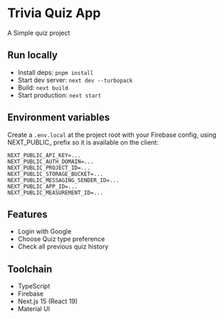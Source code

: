 # Trivia Quiz App

A Simple quiz project

## Run locally

- Install deps: `pnpm install`
- Start dev server: `next dev --turbopack`
- Build: `next build`
- Start production: `next start`

## Environment variables

Create a `.env.local` at the project root with your Firebase config, using NEXT_PUBLIC_ prefix so it is available on the
client:

```
NEXT_PUBLIC_API_KEY=...
NEXT_PUBLIC_AUTH_DOMAIN=...
NEXT_PUBLIC_PROJECT_ID=...
NEXT_PUBLIC_STORAGE_BUCKET=...
NEXT_PUBLIC_MESSAGING_SENDER_ID=...
NEXT_PUBLIC_APP_ID=...
NEXT_PUBLIC_MEASUREMENT_ID=...
```

## Features

* Login with Google
* Choose Quiz type preference
* Check all previous quiz history

## Toolchain

* TypeScript
* Firebase
* Next.js 15 (React 19)
* Material UI